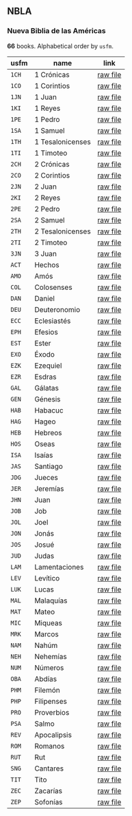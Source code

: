 ## NBLA

### Nueva Biblia de las Américas

**66** books. Alphabetical order by `usfm`.

| usfm | name | link |
| ---------- | ---------- | ---------- |
| `1CH` | 1 Crónicas | [raw file](https://jsckdm.github.io/bible-data-es-spa/data/es___spa/NBLA/1CH.json) |
| `1CO` | 1 Corintios | [raw file](https://jsckdm.github.io/bible-data-es-spa/data/es___spa/NBLA/1CO.json) |
| `1JN` | 1 Juan | [raw file](https://jsckdm.github.io/bible-data-es-spa/data/es___spa/NBLA/1JN.json) |
| `1KI` | 1 Reyes | [raw file](https://jsckdm.github.io/bible-data-es-spa/data/es___spa/NBLA/1KI.json) |
| `1PE` | 1 Pedro | [raw file](https://jsckdm.github.io/bible-data-es-spa/data/es___spa/NBLA/1PE.json) |
| `1SA` | 1 Samuel | [raw file](https://jsckdm.github.io/bible-data-es-spa/data/es___spa/NBLA/1SA.json) |
| `1TH` | 1 Tesalonicenses | [raw file](https://jsckdm.github.io/bible-data-es-spa/data/es___spa/NBLA/1TH.json) |
| `1TI` | 1 Timoteo | [raw file](https://jsckdm.github.io/bible-data-es-spa/data/es___spa/NBLA/1TI.json) |
| `2CH` | 2 Crónicas | [raw file](https://jsckdm.github.io/bible-data-es-spa/data/es___spa/NBLA/2CH.json) |
| `2CO` | 2 Corintios | [raw file](https://jsckdm.github.io/bible-data-es-spa/data/es___spa/NBLA/2CO.json) |
| `2JN` | 2 Juan | [raw file](https://jsckdm.github.io/bible-data-es-spa/data/es___spa/NBLA/2JN.json) |
| `2KI` | 2 Reyes | [raw file](https://jsckdm.github.io/bible-data-es-spa/data/es___spa/NBLA/2KI.json) |
| `2PE` | 2 Pedro | [raw file](https://jsckdm.github.io/bible-data-es-spa/data/es___spa/NBLA/2PE.json) |
| `2SA` | 2 Samuel | [raw file](https://jsckdm.github.io/bible-data-es-spa/data/es___spa/NBLA/2SA.json) |
| `2TH` | 2 Tesalonicenses | [raw file](https://jsckdm.github.io/bible-data-es-spa/data/es___spa/NBLA/2TH.json) |
| `2TI` | 2 Timoteo | [raw file](https://jsckdm.github.io/bible-data-es-spa/data/es___spa/NBLA/2TI.json) |
| `3JN` | 3 Juan | [raw file](https://jsckdm.github.io/bible-data-es-spa/data/es___spa/NBLA/3JN.json) |
| `ACT` | Hechos | [raw file](https://jsckdm.github.io/bible-data-es-spa/data/es___spa/NBLA/ACT.json) |
| `AMO` | Amós | [raw file](https://jsckdm.github.io/bible-data-es-spa/data/es___spa/NBLA/AMO.json) |
| `COL` | Colosenses | [raw file](https://jsckdm.github.io/bible-data-es-spa/data/es___spa/NBLA/COL.json) |
| `DAN` | Daniel | [raw file](https://jsckdm.github.io/bible-data-es-spa/data/es___spa/NBLA/DAN.json) |
| `DEU` | Deuteronomio | [raw file](https://jsckdm.github.io/bible-data-es-spa/data/es___spa/NBLA/DEU.json) |
| `ECC` | Eclesiastés | [raw file](https://jsckdm.github.io/bible-data-es-spa/data/es___spa/NBLA/ECC.json) |
| `EPH` | Efesios | [raw file](https://jsckdm.github.io/bible-data-es-spa/data/es___spa/NBLA/EPH.json) |
| `EST` | Ester | [raw file](https://jsckdm.github.io/bible-data-es-spa/data/es___spa/NBLA/EST.json) |
| `EXO` | Éxodo | [raw file](https://jsckdm.github.io/bible-data-es-spa/data/es___spa/NBLA/EXO.json) |
| `EZK` | Ezequiel | [raw file](https://jsckdm.github.io/bible-data-es-spa/data/es___spa/NBLA/EZK.json) |
| `EZR` | Esdras | [raw file](https://jsckdm.github.io/bible-data-es-spa/data/es___spa/NBLA/EZR.json) |
| `GAL` | Gálatas | [raw file](https://jsckdm.github.io/bible-data-es-spa/data/es___spa/NBLA/GAL.json) |
| `GEN` | Génesis | [raw file](https://jsckdm.github.io/bible-data-es-spa/data/es___spa/NBLA/GEN.json) |
| `HAB` | Habacuc | [raw file](https://jsckdm.github.io/bible-data-es-spa/data/es___spa/NBLA/HAB.json) |
| `HAG` | Hageo | [raw file](https://jsckdm.github.io/bible-data-es-spa/data/es___spa/NBLA/HAG.json) |
| `HEB` | Hebreos | [raw file](https://jsckdm.github.io/bible-data-es-spa/data/es___spa/NBLA/HEB.json) |
| `HOS` | Oseas | [raw file](https://jsckdm.github.io/bible-data-es-spa/data/es___spa/NBLA/HOS.json) |
| `ISA` | Isaías | [raw file](https://jsckdm.github.io/bible-data-es-spa/data/es___spa/NBLA/ISA.json) |
| `JAS` | Santiago | [raw file](https://jsckdm.github.io/bible-data-es-spa/data/es___spa/NBLA/JAS.json) |
| `JDG` | Jueces | [raw file](https://jsckdm.github.io/bible-data-es-spa/data/es___spa/NBLA/JDG.json) |
| `JER` | Jeremías | [raw file](https://jsckdm.github.io/bible-data-es-spa/data/es___spa/NBLA/JER.json) |
| `JHN` | Juan | [raw file](https://jsckdm.github.io/bible-data-es-spa/data/es___spa/NBLA/JHN.json) |
| `JOB` | Job | [raw file](https://jsckdm.github.io/bible-data-es-spa/data/es___spa/NBLA/JOB.json) |
| `JOL` | Joel | [raw file](https://jsckdm.github.io/bible-data-es-spa/data/es___spa/NBLA/JOL.json) |
| `JON` | Jonás | [raw file](https://jsckdm.github.io/bible-data-es-spa/data/es___spa/NBLA/JON.json) |
| `JOS` | Josué | [raw file](https://jsckdm.github.io/bible-data-es-spa/data/es___spa/NBLA/JOS.json) |
| `JUD` | Judas | [raw file](https://jsckdm.github.io/bible-data-es-spa/data/es___spa/NBLA/JUD.json) |
| `LAM` | Lamentaciones | [raw file](https://jsckdm.github.io/bible-data-es-spa/data/es___spa/NBLA/LAM.json) |
| `LEV` | Levítico | [raw file](https://jsckdm.github.io/bible-data-es-spa/data/es___spa/NBLA/LEV.json) |
| `LUK` | Lucas | [raw file](https://jsckdm.github.io/bible-data-es-spa/data/es___spa/NBLA/LUK.json) |
| `MAL` | Malaquías | [raw file](https://jsckdm.github.io/bible-data-es-spa/data/es___spa/NBLA/MAL.json) |
| `MAT` | Mateo | [raw file](https://jsckdm.github.io/bible-data-es-spa/data/es___spa/NBLA/MAT.json) |
| `MIC` | Miqueas | [raw file](https://jsckdm.github.io/bible-data-es-spa/data/es___spa/NBLA/MIC.json) |
| `MRK` | Marcos | [raw file](https://jsckdm.github.io/bible-data-es-spa/data/es___spa/NBLA/MRK.json) |
| `NAM` | Nahúm | [raw file](https://jsckdm.github.io/bible-data-es-spa/data/es___spa/NBLA/NAM.json) |
| `NEH` | Nehemías | [raw file](https://jsckdm.github.io/bible-data-es-spa/data/es___spa/NBLA/NEH.json) |
| `NUM` | Números | [raw file](https://jsckdm.github.io/bible-data-es-spa/data/es___spa/NBLA/NUM.json) |
| `OBA` | Abdías | [raw file](https://jsckdm.github.io/bible-data-es-spa/data/es___spa/NBLA/OBA.json) |
| `PHM` | Filemón | [raw file](https://jsckdm.github.io/bible-data-es-spa/data/es___spa/NBLA/PHM.json) |
| `PHP` | Filipenses | [raw file](https://jsckdm.github.io/bible-data-es-spa/data/es___spa/NBLA/PHP.json) |
| `PRO` | Proverbios | [raw file](https://jsckdm.github.io/bible-data-es-spa/data/es___spa/NBLA/PRO.json) |
| `PSA` | Salmo | [raw file](https://jsckdm.github.io/bible-data-es-spa/data/es___spa/NBLA/PSA.json) |
| `REV` | Apocalipsis | [raw file](https://jsckdm.github.io/bible-data-es-spa/data/es___spa/NBLA/REV.json) |
| `ROM` | Romanos | [raw file](https://jsckdm.github.io/bible-data-es-spa/data/es___spa/NBLA/ROM.json) |
| `RUT` | Rut | [raw file](https://jsckdm.github.io/bible-data-es-spa/data/es___spa/NBLA/RUT.json) |
| `SNG` | Cantares | [raw file](https://jsckdm.github.io/bible-data-es-spa/data/es___spa/NBLA/SNG.json) |
| `TIT` | Tito | [raw file](https://jsckdm.github.io/bible-data-es-spa/data/es___spa/NBLA/TIT.json) |
| `ZEC` | Zacarías | [raw file](https://jsckdm.github.io/bible-data-es-spa/data/es___spa/NBLA/ZEC.json) |
| `ZEP` | Sofonías | [raw file](https://jsckdm.github.io/bible-data-es-spa/data/es___spa/NBLA/ZEP.json) |

